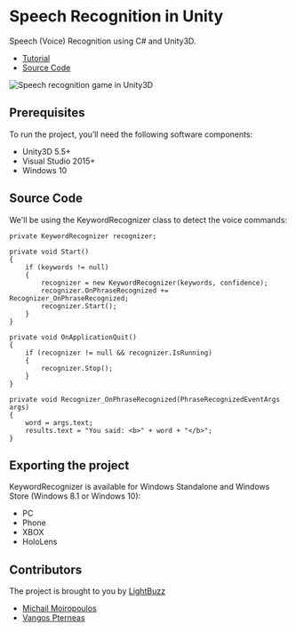 # Speech Recognition in Unity
Speech (Voice) Recognition using C# and Unity3D.
* [Tutorial](http://lightbuzz.com/speech-recognition-unity/)
* [Source Code](https://github.com/LightBuzz/Speech-Recognition-Unity)

![Speech recognition game in Unity3D](http://lightbuzz.com/wp-content/uploads/2016/07/speech-recognition-unity-game-ui.jpg)

## Prerequisites
To run the project, you’ll need the following software components:
* Unity3D 5.5+
* Visual Studio 2015+
* Windows 10

## Source Code
We'll be using the KeywordRecognizer class to detect the voice commands:

```
private KeywordRecognizer recognizer;

private void Start()
{
    if (keywords != null)
    {
        recognizer = new KeywordRecognizer(keywords, confidence);
        recognizer.OnPhraseRecognized += Recognizer_OnPhraseRecognized;
        recognizer.Start();
    }
}

private void OnApplicationQuit()
{
    if (recognizer != null && recognizer.IsRunning)
    {
        recognizer.Stop();
    }
}

private void Recognizer_OnPhraseRecognized(PhraseRecognizedEventArgs args)
{
    word = args.text;
    results.text = "You said: <b>" + word + "</b>";
}
```

## Exporting the project
KeywordRecognizer is available for Windows Standalone and Windows Store (Windows 8.1 or Windows 10):
* PC
* Phone
* XBOX
* HoloLens

## Contributors
The project is brought to you by [LightBuzz](http://lightbuzz.com)
* [Michail Moiropoulos](http://instoriumgames.com)
* [Vangos Pterneas](http://pterneas.com)
